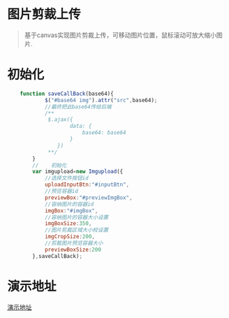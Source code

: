 # 图片剪裁上传
> 基于canvas实现图片剪裁上传，可移动图片位置，鼠标滚动可放大缩小图片.
# 初始化
```javascript
    function saveCallBack(base64){
            $("#base64 img").attr("src",base64);
            //最终把此base64传给后端
            /**
             $.ajax({
    				data: {
    					base64: base64
    				}
    			})
             **/
        }
        //    初始化
        var imgupload=new Imgupload({
            //选择文件按钮id
            uploadInputBtn:"#inputBtn",
            //预览容器id
            previewBox:"#previewImgBox",
            //容纳图片的容器id
            imgBox:"#imgBox",
            //容纳图片的容器大小设置
            imgBoxSize:350,
            //图片剪裁区域大小校设置
            imgCropSize:200,
            //剪裁图片预览容器大小
            previewBoxSize:200
        },saveCallBack);
```
# 演示地址
[演示地址](http://www.xerduo.com/2017/09/11/imgUpload/)

